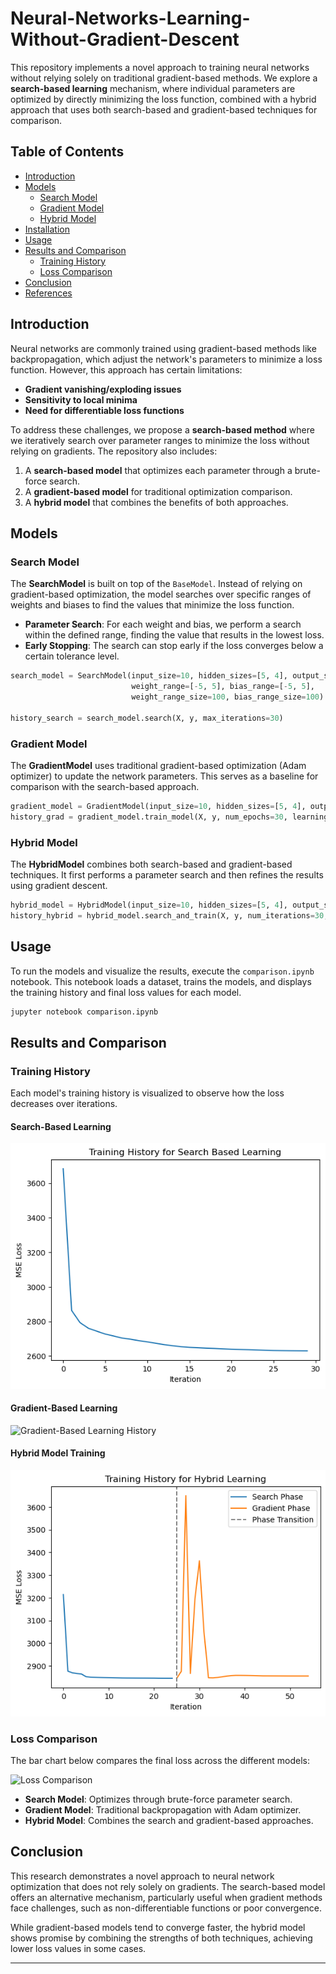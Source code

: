# Neural-Networks-Learning-Without-Gradient-Descent

This repository implements a novel approach to training neural networks without relying solely on traditional gradient-based methods. We explore a **search-based learning** mechanism, where individual parameters are optimized by directly minimizing the loss function, combined with a hybrid approach that uses both search-based and gradient-based techniques for comparison.

## Table of Contents
- [Introduction](#introduction)
- [Models](#models)
  - [Search Model](#search-model)
  - [Gradient Model](#gradient-model)
  - [Hybrid Model](#hybrid-model)
- [Installation](#installation)
- [Usage](#usage)
- [Results and Comparison](#results-and-comparison)
  - [Training History](#training-history)
  - [Loss Comparison](#loss-comparison)
- [Conclusion](#conclusion)
- [References](#references)

## Introduction

Neural networks are commonly trained using gradient-based methods like backpropagation, which adjust the network's parameters to minimize a loss function. However, this approach has certain limitations:
- **Gradient vanishing/exploding issues**
- **Sensitivity to local minima**
- **Need for differentiable loss functions**

To address these challenges, we propose a **search-based method** where we iteratively search over parameter ranges to minimize the loss without relying on gradients. The repository also includes:
1. A **search-based model** that optimizes each parameter through a brute-force search.
2. A **gradient-based model** for traditional optimization comparison.
3. A **hybrid model** that combines the benefits of both approaches.

## Models

### Search Model
The **SearchModel** is built on top of the `BaseModel`. Instead of relying on gradient-based optimization, the model searches over specific ranges of weights and biases to find the values that minimize the loss function.

- **Parameter Search**: For each weight and bias, we perform a search within the defined range, finding the value that results in the lowest loss.
- **Early Stopping**: The search can stop early if the loss converges below a certain tolerance level.

```python
search_model = SearchModel(input_size=10, hidden_sizes=[5, 4], output_size=1,
                           weight_range=[-5, 5], bias_range=[-5, 5], 
                           weight_range_size=100, bias_range_size=100)

history_search = search_model.search(X, y, max_iterations=30)
```

### Gradient Model
The **GradientModel** uses traditional gradient-based optimization (Adam optimizer) to update the network parameters. This serves as a baseline for comparison with the search-based approach.

```python
gradient_model = GradientModel(input_size=10, hidden_sizes=[5, 4], output_size=1)
history_grad = gradient_model.train_model(X, y, num_epochs=30, learning_rate=0.1)
```

### Hybrid Model
The **HybridModel** combines both search-based and gradient-based techniques. It first performs a parameter search and then refines the results using gradient descent.

```python
hybrid_model = HybridModel(input_size=10, hidden_sizes=[5, 4], output_size=1)
history_hybrid = hybrid_model.search_and_train(X, y, num_iterations=30, learning_rate=0.1)
```


## Usage

To run the models and visualize the results, execute the `comparison.ipynb` notebook. This notebook loads a dataset, trains the models, and displays the training history and final loss values for each model.

```bash
jupyter notebook comparison.ipynb
```

## Results and Comparison

### Training History

Each model's training history is visualized to observe how the loss decreases over iterations.

#### Search-Based Learning
![Search-Based Learning History](images/search.png)

#### Gradient-Based Learning
![Gradient-Based Learning History](images/grad.png)

#### Hybrid Model Training
![Hybrid Learning History](images/hybrid.png)

### Loss Comparison

The bar chart below compares the final loss across the different models:

![Loss Comparison](images/comparison.png)

- **Search Model**: Optimizes through brute-force parameter search.
- **Gradient Model**: Traditional backpropagation with Adam optimizer.
- **Hybrid Model**: Combines the search and gradient-based approaches.

## Conclusion

This research demonstrates a novel approach to neural network optimization that does not rely solely on gradients. The search-based model offers an alternative mechanism, particularly useful when gradient methods face challenges, such as non-differentiable functions or poor convergence.

While gradient-based models tend to converge faster, the hybrid model shows promise by combining the strengths of both techniques, achieving lower loss values in some cases.

---